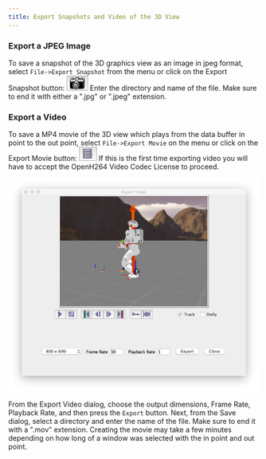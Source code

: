 ```yaml
---
title: Export Snapshots and Video of the 3D View
---
```


### Export a JPEG Image

To save a snapshot of the 3D graphics view as an image in jpeg format, select `File->Export Snapshot` from the menu or click on the Export Snapshot button: ![ExportSnapshot](/img/scs-tutorials/scsExportSnapshotButton.png) Enter the directory and name of the file. Make sure to end it with either a ".jpg" or ".jpeg" extension.

### Export a Video

To save a MP4 movie of the 3D view which plays from the data buffer in point to the out point, select `File->Export Movie` on the menu or click on the Export Movie button: ![ExportMovie](/img/scs-tutorials/scsExportMovieButton.png) If this is the first time exporting video you will have to accept the OpenH264 Video Codec License to proceed.

![ExportVideoDialog](/img/scs-tutorials/scsExportVideoDialog.png)

From the Export Video dialog, choose the output dimensions, Frame Rate, Playback Rate, and then press the `Export` button.  Next, from the Save dialog, select a directory and enter the name of the file. Make sure to end it with a ".mov" extension. Creating the movie may take a few minutes depending on how long of a window was selected with the in point and out point.
